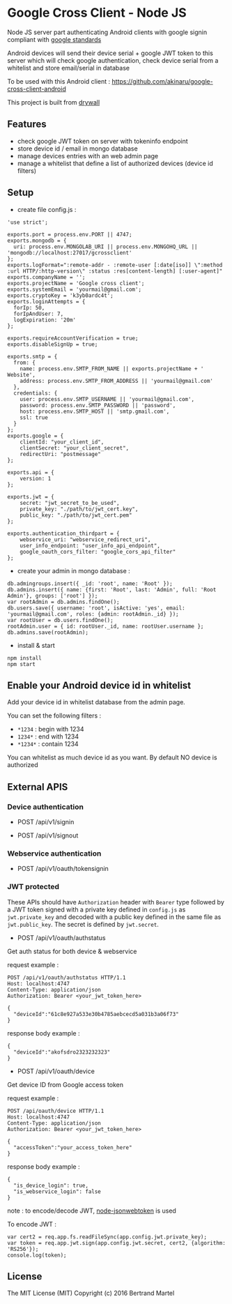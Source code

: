 # Google Cross Client - Node JS

Node JS server part authenticating Android clients with google signin compliant with <a href="https://developers.google.com/identity/protocols/CrossClientAuth">google standards</a>

Android devices will send their device serial + google JWT token to this server which will check google authentication, check device serial from a whitelist and store email/serial in database

To be used with this Android client : https://github.com/akinaru/google-cross-client-android

This project is built from <a href="https://github.com/jedireza/drywall">drywall</a>

## Features

* check google JWT token on server with tokeninfo endpoint
* store device id / email in mongo database
* manage devices entries with an web admin page
* manage a whitelist that define a list of authorized devices (device id filters)

## Setup

* create file config.js :

```
'use strict';

exports.port = process.env.PORT || 4747;
exports.mongodb = {
  uri: process.env.MONGOLAB_URI || process.env.MONGOHQ_URL || 'mongodb://localhost:27017/gcrossclient'
};
exports.logFormat=":remote-addr - :remote-user [:date[iso]] \":method :url HTTP/:http-version\" :status :res[content-length] [:user-agent]"
exports.companyName = '';
exports.projectName = 'Google cross client';
exports.systemEmail = 'yourmail@gmail.com';
exports.cryptoKey = 'k3yb0ardc4t';
exports.loginAttempts = {
  forIp: 50,
  forIpAndUser: 7,
  logExpiration: '20m'
};

exports.requireAccountVerification = true;
exports.disableSignUp = true;

exports.smtp = {
  from: {
    name: process.env.SMTP_FROM_NAME || exports.projectName + ' Website',
    address: process.env.SMTP_FROM_ADDRESS || 'yourmail@gmail.com'
  },
  credentials: {
    user: process.env.SMTP_USERNAME || 'yourmail@gmail.com',
    password: process.env.SMTP_PASSWORD || 'password',
    host: process.env.SMTP_HOST || 'smtp.gmail.com',
    ssl: true
  }
};
exports.google = {
    clientId: "your_client_id",
    clientSecret: "your_client_secret",
    redirectUri: "postmessage"
};

exports.api = {
    version: 1
};

exports.jwt = {
    secret: "jwt_secret_to_be_used",
    private_key: "./path/to/jwt_cert.key",
    public_key: "./path/to/jwt_cert.pem"
};

exports.authentication_thirdpart = {
    webservice_uri: "webservice_redirect_uri",
    user_info_endpoint: "user_info_api_endpoint",
    google_oauth_cors_filter: "google_cors_api_filter"
};

```

* create your admin in mongo database : 

```
db.admingroups.insert({ _id: 'root', name: 'Root' });
db.admins.insert({ name: {first: 'Root', last: 'Admin', full: 'Root Admin'}, groups: ['root'] });
var rootAdmin = db.admins.findOne();
db.users.save({ username: 'root', isActive: 'yes', email: 'yourmail@gmail.com', roles: {admin: rootAdmin._id} });
var rootUser = db.users.findOne();
rootAdmin.user = { id: rootUser._id, name: rootUser.username };
db.admins.save(rootAdmin);
```

* install & start

```
npm install
npm start
```

## Enable your Android device id in whitelist

Add your device id in whitelist database from the admin page.

You can set the following filters :
* `*1234` : begin with 1234
* `1234*` : end with 1234
* `*1234*` : contain 1234

You can whitelist as much device id as you want. By default NO device is authorized

## External APIS

### Device authentication 

* POST /api/v1/signin

* POST /api/v1/signout

### Webservice authentication

* POST /api/v1/oauth/tokensignin

### JWT protected

These APIs should have `Authorization` header with `Bearer` type followed by a JWT token signed with a private key defined in `config.js` as `jwt.private_key` and decoded with a public key defined in the same file as `jwt.public_key`. The secret is defined by `jwt.secret`.

* POST /api/v1/oauth/authstatus

Get auth status for both device & webservice


request example :

```
POST /api/v1/oauth/authstatus HTTP/1.1
Host: localhost:4747
Content-Type: application/json
Authorization: Bearer <your_jwt_token_here>

{
  "deviceId":"61c8e927a533e30b4785aebcecd5a031b3a06f73"
}
```

response body example :

```
{
  "deviceId":"akofsdro2323232323"
}
```

* POST /api/v1/oauth/device

Get device ID from Google access token

request example :

```
POST /api/oauth/device HTTP/1.1
Host: localhost:4747
Content-Type: application/json
Authorization: Bearer <your_jwt_token_here>

{
  "accessToken":"your_access_token_here"
}
```

response body example :

```
{
  "is_device_login": true,
  "is_webservice_login": false
}
```

note : to encode/decode JWT, <a href="https://github.com/auth0/node-jsonwebtoken">node-jsonwebtoken</a> is used

To encode JWT :

```
var cert2 = req.app.fs.readFileSync(app.config.jwt.private_key);
var token = req.app.jwt.sign(app.config.jwt.secret, cert2, {algorithm: 'RS256'});
console.log(token);
```

## License

The MIT License (MIT) Copyright (c) 2016 Bertrand Martel

